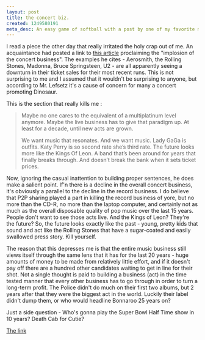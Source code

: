 ```yaml
--- 
layout: post
title: the concert biz.
created: 1249580191
meta_desc: An easy game of softball with a post by one of my favorite music industry windup toys, Lefsetz.  This one got me fired up about a topic that's particularly close to my heart, the concert industry.
---
```

I read a piece the other day that really irritated the holy crap out of me.  An acquaintance had posted a link to <a href="http://lefsetz.com/wordpress/index.php/archives/2009/08/02/the-concert-business/">this article</a> proclaiming the "implosion of the concert business".  The examples he cites - Aerosmith, the Rolling Stones, Madonna, Bruce Springsteen, U2 - are all apparently seeing a downturn in their ticket sales for their most recent runs.  This is not surprising to me and I assumed that it wouldn't be surprising to anyone, but according to Mr. Lefsetz it's a cause of concern for many a concert promoting Dinosaur.  

This is the section that really kills me :

> Maybe no one cares to the equivalent of a multiplatinum level anymore.  Maybe the live business has to give that paradigm up.  At least for a decade, until new acts are grown.
>
> We want music that resonates.  And we want music.  Lady GaGa is outfits.  Katy Perry is so second rate she’s third rate.  The future looks more like the Kings Of Leon.  A band that’s been around for years that finally breaks through.  And doesn’t break the bank when it sets ticket prices.

Now, ignoring the casual inattention to building proper sentences, he does make a salient point.  If'n there is a decline in the overall concert business, it's obviously a parallel to the decline in the record business.  I do believe that P2P sharing played a part in killing the record business of yore, but no more than the CD-R, no more than the laptop computer, and certainly not as much as the overall disposable quality of pop music over the last 15 years.  People don't want to see those acts live.  And the Kings of Leon?  They're the future?  So, the future looks exactly like the past - young, pretty kids that sound and act like the Rolling Stones that have a sugar-coated and easily swallowed press story.  Kill yourself.

The reason that this depresses me is that the entire music business still views itself through the same lens that it has for the last 20 years - huge amounts of money to be made from relatively little effort, and if it doesn't pay off there are a hundred other candidates waiting to get in line for their shot.  Not a single thought is paid to building a business (act) in the time tested manner that every other business has to go through in order to turn a long-term profit.  The Police didn't do much on their first two albums, but 2 years after that they were the biggest act in the world.  Luckily their label didn't dump them, or who would headline Bonnaroo 25 years on?


Just a side question - Who's gonna play the Super Bowl Half Time show in 10 years?  Death Cab for Cutie?




<a href="http://lefsetz.com/wordpress/index.php/archives/2009/08/02/the-concert-business/">The link</a>
